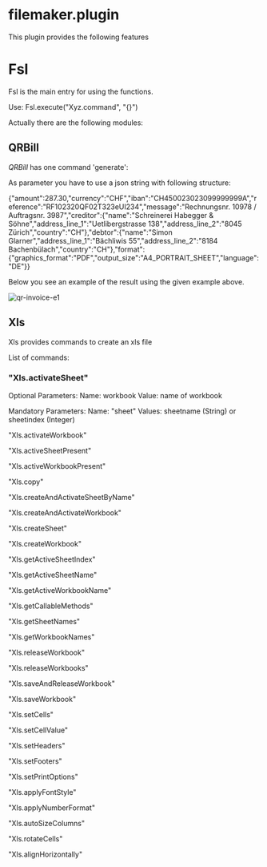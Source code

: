 # filemaker.plugin
This plugin provides the following features
# Fsl
Fsl is the main entry for using the functions.

Use: Fsl.execute("Xyz.command", "{}")

Actually there are the following modules:

## QRBill
*QRBill* has one command 'generate':

As parameter you have to use a json string with following structure:

{"amount":287.30,"currency":"CHF","iban":"CH450023023099999999A","reference":"RF102320QF02T323eUI234","message":"Rechnungsnr. 10978 / Auftragsnr. 3987","creditor":{"name":"Schreinerei Habegger & Söhne","address_line_1":"Uetlibergstrasse 138","address_line_2":"8045 Zürich","country":"CH"},"debtor":{"name":"Simon Glarner","address_line_1":"Bächliwis 55","address_line_2":"8184 Bachenbülach","country":"CH"},"format":{"graphics_format":"PDF","output_size":"A4_PORTRAIT_SHEET","language":"DE"}}


Below you see an example of the result using the given example above.

![qr-invoice-e1](https://user-images.githubusercontent.com/1636301/236786580-bc1bee67-af0c-43ef-94ef-fd4c117ddc60.svg)

## Xls
Xls provides commands to create an xls file

List of commands:

### "Xls.activateSheet" 
Optional Parameters: Name: workbook Value: name of workbook

Mandatory Parameters: Name: "sheet" Values: sheetname (String) or sheetindex (Integer)

"Xls.activateWorkbook"

"Xls.activeSheetPresent"

"Xls.activeWorkbookPresent"

"Xls.copy"

"Xls.createAndActivateSheetByName"

"Xls.createAndActivateWorkbook"

"Xls.createSheet"

"Xls.createWorkbook"

"Xls.getActiveSheetIndex"

"Xls.getActiveSheetName"

"Xls.getActiveWorkbookName"

"Xls.getCallableMethods"

"Xls.getSheetNames"

"Xls.getWorkbookNames"

"Xls.releaseWorkbook"

"Xls.releaseWorkbooks"

"Xls.saveAndReleaseWorkbook"

"Xls.saveWorkbook"

"Xls.setCells"

"Xls.setCellValue"

"Xls.setHeaders"

"Xls.setFooters"

"Xls.setPrintOptions"

"Xls.applyFontStyle"

"Xls.applyNumberFormat"

"Xls.autoSizeColumns"

"Xls.rotateCells"

"Xls.alignHorizontally"
